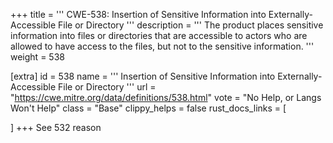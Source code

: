 +++
title = '''
CWE-538: Insertion of Sensitive Information into Externally-Accessible File or Directory
'''
description	= '''
The product places sensitive information into files or directories that are accessible to actors who are allowed to have access to the files, but not to the sensitive information.
'''
weight = 538

[extra]
id = 538
name = '''
Insertion of Sensitive Information into Externally-Accessible File or Directory
'''
url = "https://cwe.mitre.org/data/definitions/538.html"
vote = "No Help, or Langs Won't Help"
class = "Base"
clippy_helps = false
rust_docs_links = [
	
]
+++
See 532 reason